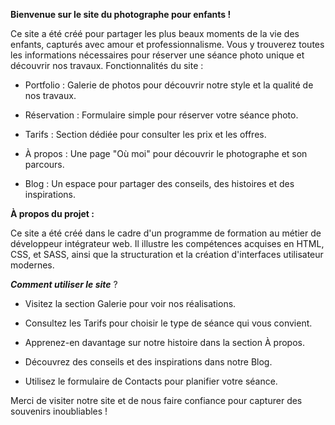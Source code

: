 **Bienvenue sur le site du photographe pour enfants !**

Ce site a été créé pour partager les plus beaux moments de la vie des enfants, capturés avec amour et professionnalisme. Vous y trouverez toutes les informations nécessaires pour réserver une séance photo unique et découvrir nos travaux.
Fonctionnalités du site :

* Portfolio : Galerie de photos pour découvrir notre style et la qualité de nos travaux.

* Réservation : Formulaire simple pour réserver votre séance photo.

* Tarifs : Section dédiée pour consulter les prix et les offres.

* À propos : Une page "Où moi" pour découvrir le photographe et son parcours.

* Blog : Un espace pour partager des conseils, des histoires et des inspirations.

**À propos du projet :**

Ce site a été créé dans le cadre d'un programme de formation au métier de développeur intégrateur web. Il illustre les compétences acquises en HTML, CSS, et SASS, ainsi que la structuration et la création d'interfaces utilisateur modernes.

***Comment utiliser le site*** ?

* Visitez la section Galerie pour voir nos réalisations.

* Consultez les Tarifs pour choisir le type de séance qui vous convient.

* Apprenez-en davantage sur notre histoire dans la section À propos.

* Découvrez des conseils et des inspirations dans notre Blog.

* Utilisez le formulaire de Contacts pour planifier votre séance.


Merci de visiter notre site et de nous faire confiance pour capturer des souvenirs inoubliables ! 